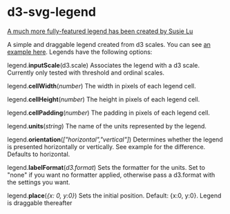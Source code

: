 
d3-svg-legend
=============

[A much more fully-featured legend has been created by Susie Lu](https://github.com/susielu/d3-legend)

A simple and draggable legend created from d3 scales. You can see [an example here](http://bl.ocks.org/mpschr/129c671ee44a417c417e). Legends have the following options:

legend.**inputScale**(d3.scale)
Associates the legend with a d3 scale. Currently only tested with threshold and ordinal scales.

legend.**cellWidth**(*number*)
The width in pixels of each legend cell.

legend.**cellHeight**(*number*)
The height in pixels of each legend cell.

legend.**cellPadding**(*number*)
The padding in pixels of each legend cell.

legend.**units**(*string*)
The name of the units represented by the legend.

legend.**orientation**(*["horizontal","vertical"]*)
Determines whether the legend is presented horizontally or vertically. See example for the difference. Defaults to horizontal.

legend.**labelFormat**(*d3.format*)
Sets the formatter for the units. Set to "none" if you want no formatter applied, otherwise pass a d3.format with the settings you want.

legend.**place**(*{x: 0, y:0}*)
Sets the initial position. Default: {x:0, y:0}. Legend is draggable thereafter 

